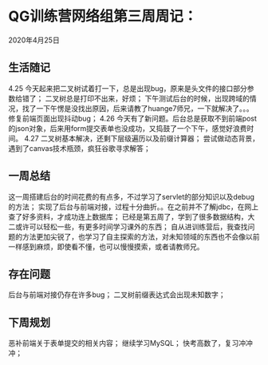 # QG训练营网络组第三周周记：
2020年4月25日
## 生活随记
4.25
今天起来把二叉树试着打一下，总是出现bug，原来是头文件的接口部分参数给错了；
二叉树总是打印不出来，好烦；
下午测试后台的时候，出现跨域的情况，找了一下午愣是没找出原因，后来请教了huange7师兄，一下就解决了。。。
修复前端页面出现抖动bug；
4.26
今天有了新问题。后台总是获取不到前端post的json对象，后来用form提交表单也没成功，又捣鼓了一个下午，感觉好浪费时间。
4.27
二叉树基本解决，还剩下层级遍历以及前缀计算器；
尝试做动态背景，遇到了canvas技术瓶颈，疯狂谷歌寻求解答；
## 一周总结
这一周搭建后台的时间花费的有点多，不过学习了servlet的部分知识以及debug的方法；
实现了后台与前端对接，过程十分曲折。。在之前并不了解jdbc，在网上查了好多资料，才成功连上数据库；
已经是第五周了，学到了很多数据结构，大二或许可以轻松一些，有更多时间学习课外的东西；
自从进训练营后，我查找问题的方法更加尖锐了，也学习了自主探索的方法，对未知领域的东西也不会像以前一样感到麻烦，即使看不懂，也可以慢慢摸索，或者请教师兄。

## 存在问题
后台与前端对接仍存在许多bug；
二叉树前缀表达式会出现未知数字；
## 下周规划
恶补前端关于表单提交的相关内容；
继续学习MySQL；
快考高数了，复习冲冲冲；




